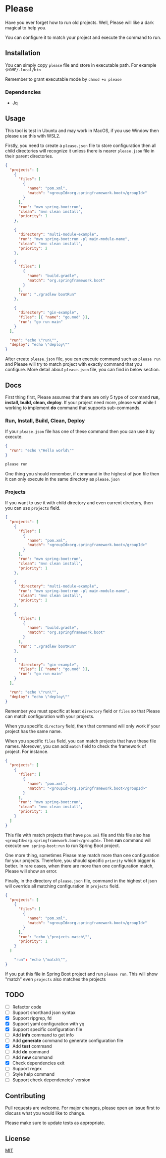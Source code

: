 # Please

Have you ever forget how to run old projects. Well, Please will like a dark magical
to help you.

You can configure it to match your project and execute the command to run.

## Installation

You can simply copy `please` file and store in executable path. For example
`$HOME/.local/bin`

Remember to grant executable mode by `chmod +x please`

### Dependencies

- Jq

## Usage

This tool is test in Ubuntu and may work in MacOS, if you use Window then please
use this with WSL2.

Firstly, you need to create a `please.json` file to store configuration then all
child directories will recognize it unless there is nearer `please.json` file
in their parent directories.

```json
{
  "projects": [
    {
      "files": [
        {
          "name": "pom.xml",
          "match": "<groupId>org.springframework.boot</groupId>"
        }
      ],
      "run": "mvn spring-boot:run",
      "clean": "mvn clean install",
      "priority": 1
    },

    {
      "directory": "multi-module-example",
      "run": "mvn spring-boot:run -pl main-module-name",
      "clean": "mvn clean install",
      "priority": 2
    },

    {
      "files": [
        {
          "name": "build.gradle",
          "match": "org.springframework.boot"
        }
      ],
      "run": "./gradlew bootRun"
    },

    {
      "directory": "gin-example",
      "files": [{ "name": "go.mod" }],
      "run": "go run main"
    }
  ],

  "run": "echo \"run\"",
  "deploy": "echo \"deploy\""
}
```

After create `please.json` file, you can execute command such as `please run` and
Please will try to match project with exactly command that you configure. More
detail about `please.json` file, you can find in below section.

## Docs

First thing first, Please assumes that there are only 5 type of command
**run, install, build, clean, deploy**. If your project need more, please wait
while I working to implement **do** command that supports sub-commands.

### Run, Install, Build, Clean, Deploy

If your `please.json` file has one of these command then you can use it by execute.

```json
{
  "run": "echo \"Hello world\""
}
```

```bash
please run
```

One thing you should remember, if command in the highest of json file then it
can only execute in the same directory as `please.json`

### Projects

If you want to use it with child directory and even current directory, then you
can use `projects` field.

```json
{
  "projects": [
    {
      "files": [
        {
          "name": "pom.xml",
          "match": "<groupId>org.springframework.boot</groupId>"
        }
      ],
      "run": "mvn spring-boot:run",
      "clean": "mvn clean install",
      "priority": 1
    },

    {
      "directory": "multi-module-example",
      "run": "mvn spring-boot:run -pl main-module-name",
      "clean": "mvn clean install",
      "priority": 2
    },

    {
      "files": [
        {
          "name": "build.gradle",
          "match": "org.springframework.boot"
        }
      ],
      "run": "./gradlew bootRun"
    },

    {
      "directory": "gin-example",
      "files": [{ "name": "go.mod" }],
      "run": "go run main"
    }
  ],

  "run": "echo \"run\"",
  "deploy": "echo \"deploy\""
}
```

Remember you must specific at least `directory` field or `files` so that Please
can match configuration with your projects.

When you specific `directory` field, then that command will only work if your project
has the same name.

When you specific `files` field, you can match projects that have these file names.
Moreover, you can add `match` field to check the framework of project. For
instance.

```json
{
  "projects": [
    {
      "files": [
        {
          "name": "pom.xml",
          "match": "<groupId>org.springframework.boot</groupId>"
        }
      ],
      "run": "mvn spring-boot:run",
      "clean": "mvn clean install",
      "priority": 1
    }
  ]
}
```

This file with match projects that have `pom.xml` file and this file also has
`<groupId>org.springframework.boot</groupId>`. Then **run** command will
execute `mvn spring-boot:run` to run Spring Boot project.

One more thing, sometimes Please may match more than one configuration for your
projects. Therefore, you should specific `priority` which bigger is better. In
rare cases, when there are more than one configuration match, Please will show
an error.

Finally, in the directory of `please.json` file, command in the highest of json
will override all matching configuration in `projects` field.

```json
{
  "projects": [
    {
      "files": [
        {
          "name": "pom.xml",
          "match": "<groupId>org.springframework.boot</groupId>"
        }
      ],
      "run": "echo \"projects match\"",
      "priority": 1
    }
  ]

    "run": "echo \"match\"",
}
```

If you put this file in Spring Boot project and run `please run`. This will
show "match" even `projects` also matches the projects

## TODO

- [ ] Refactor code
- [ ] Support shorthand json syntax
- [x] Support ripgrep, fd
- [x] Support yaml configuration with yq
- [x] Support specific configuration file
- [ ] Add **info** command to get info
- [ ] Add **generate** command to generate configuration file
- [x] Add **test** command
- [ ] Add **do** command
- [ ] Add **new** command
- [x] Check dependencies exit
- [ ] Support regex
- [ ] Style help command
- [ ] Support check dependencies' version

## Contributing

Pull requests are welcome. For major changes,
please open an issue first to discuss what you would like to change.

Please make sure to update tests as appropriate.

## License

[MIT](https://choosealicense.com/licenses/mit/)

